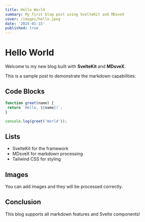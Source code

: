 ```yaml
---
title: Hello World
summary: My first blog post using SvelteKit and MDsveX
cover: /images/hello.jpeg
date: '2025-01-15'
published: true
---
```


# Hello World

Welcome to my new blog built with **SvelteKit** and **MDsveX**.

This is a sample post to demonstrate the markdown capabilities:

## Code Blocks

```javascript
function greet(name) {
 return `Hello, ${name}!`;
}

console.log(greet('World'));
```

## Lists

- SvelteKit for the framework
- MDsveX for markdown processing
- Tailwind CSS for styling

## Images

You can add images and they will be processed correctly.

## Conclusion

This blog supports all markdown features and Svelte components!
